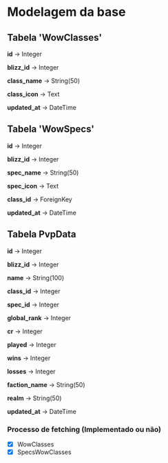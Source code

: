 # Modelagem da base

## Tabela 'WowClasses'

**id** -> Integer

**blizz_id** -> Integer

**class_name** -> String(50)

**class_icon** -> Text

**updated_at** -> DateTime

## Tabela 'WowSpecs'

**id** -> Integer

**blizz_id** -> Integer

**spec_name** -> String(50)

**spec_icon** -> Text

**class_id** -> ForeignKey

**updated_at** -> DateTime

## Tabela PvpData

**id** -> Integer

**blizz_id** -> Integer

**name** -> String(100)

**class_id** -> Integer

**spec_id** -> Integer

**global_rank** -> Integer

**cr** -> Integer

**played** -> Integer

**wins** -> Integer

**losses** -> Integer

**faction_name** -> String(50)

**realm** -> String(50)

**updated_at** -> DateTime

### Processo de fetching (Implementado ou não)

-   [x] WowClasses
-   [x] SpecsWowClasses
